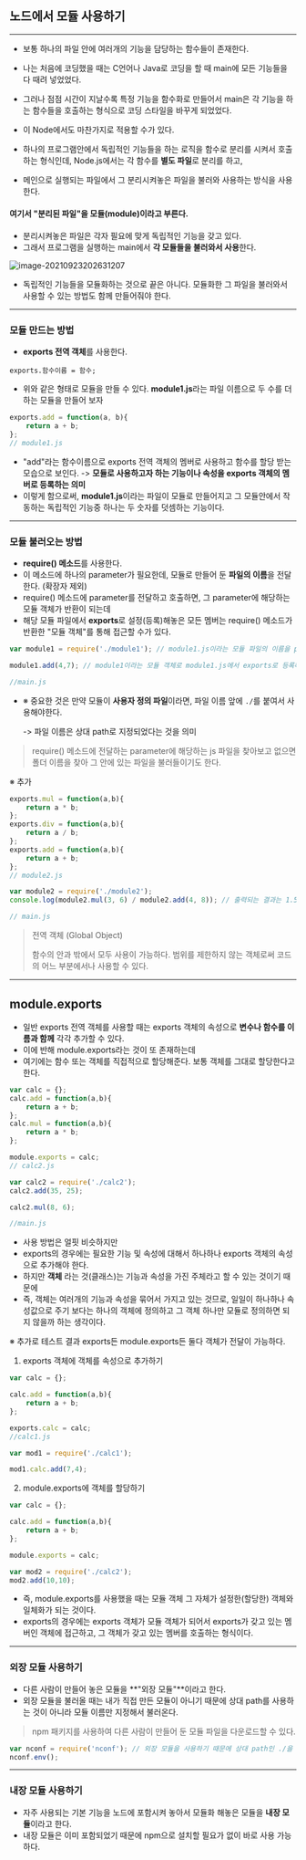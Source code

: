 <h2> 노드에서 모듈 사용하기</h2>

<hr>

- 보통 하나의 파일 안에 여러개의 기능을 담당하는 함수들이 존재한다. 
- 나는 처음에 코딩했을 때는 C언어나 Java로 코딩을 할 때 main에 모든 기능들을 다 때려 넣었었다.
- 그러나 점점 시간이 지날수록 특정 기능을 함수화로 만들어서 main은 각 기능을 하는 함수들을 호출하는 형식으로 코딩 스타일을 바꾸게 되었었다. 

- 이 Node에서도 마찬가지로 적용할 수가 있다. 

- 하나의 프로그램안에서 독립적인 기능들을 하는 로직을 함수로 분리를 시켜서 호출하는 형식인데, Node.js에서는 각 함수를 **별도 파일**로 분리를 하고, 
- 메인으로 실행되는 파일에서 그 분리시켜놓은 파일을 불러와 사용하는 방식을 사용한다. 

<h4> 여기서 "분리된 파일"을 모듈(module)이라고 부른다.</h4> 

- 분리시켜놓은 파일은 각자 필요에 맞게 독립적인 기능을 갖고 있다. 
- 그래서 프로그램을 실행하는 main에서 **각 모듈들을 불러와서 사용**한다. 

![image-20210923202631207](C:\Users\SeoungGun\AppData\Roaming\Typora\typora-user-images\image-20210923202631207.png)



- 독립적인 기능들을 모듈화하는 것으로 끝은 아니다. 모듈화한 그 파일을 불러와서 사용할 수 있는 방법도 함께 만들어줘야 한다.

<hr>

<h3>모듈 만드는 방법</h3>

- **exports 전역 객체**를 사용한다. 

`exports.함수이름 = 함수;`

- 위와 같은 형태로 모듈을 만들 수 있다. **module1.js**라는 파일 이름으로 두 수를 더하는 모듈을 만들어 보자

```javascript
exports.add = function(a, b){
    return a + b;
};
// module1.js
```

- "add"라는 함수이름으로 exports 전역 객체의 멤버로 사용하고 함수를 할당 받는 모습으로 보인다. -> **모듈로 사용하고자 하는 기능이나 속성을 exports 객체의 멤버로 등록하는 의미**
- 이렇게 함으로써, **module1.js**이라는 파일이 모듈로 만들어지고 그 모듈안에서 작동하는 독립적인 기능중 하나는 두 숫자를 덧셈하는 기능이다. 

<hr>

<h3>모듈 불러오는 방법</h3>

- **require() 메소드**를 사용한다.
- 이 메소드에 하나의 parameter가 필요한데, 모듈로 만들어 둔 **파일의 이름**을 전달한다. (확장자 제외)
- require() 메소드에 parameter를 전달하고 호출하면, 그 parameter에 해당하는 모듈 객체가 반환이 되는데
- 해당 모듈 파일에서 **exports**로 설정(등록)해놓은 모든 멤버는 require() 메소드가 반환한 "모듈 객체"를 통해 접근할 수가 있다.

```javascript
var module1 = require('./module1'); // module1.js이라는 모듈 파일의 이름을 parameter로 작성하여 해당 모듈 객체가 return된다. 

module1.add(4,7); // module1이라는 모듈 객체로 module1.js에서 exports로 등록해놓은 add() 함수 호출 -> 리턴 값은 11이 된다.

//main.js
```

- ※ 중요한 것은 만약 모듈이 **사용자 정의 파일**이라면, 파일 이름 앞에 `./`를 붙여서 사용해야한다. 

  -> 파일 이름은 상대 path로 지정되었다는 것을 의미 

> require() 메소드에 전달하는 parameter에 해당하는 js 파일을 찾아보고 없으면 폴더 이름을 찾아 그 안에 있는 파일을 불러들이기도 한다. 

※ 추가 

```javascript
exports.mul = function(a,b){
    return a * b;
};
exports.div = function(a,b){
    return a / b;
};
exports.add = function(a,b){
    return a + b;
};
// module2.js
```



```javascript
var module2 = require('./module2');
console.log(module2.mul(3, 6) / module2.add(4, 8)); // 출력되는 결과는 1.5이다

// main.js
```

> 전역 객체 (Global Object)
>
> 함수의 안과 밖에서 모두 사용이 가능하다. 범위를 제한하지 않는 객체로써 코드의 어느 부분에서나 사용할 수 있다. 

<hr>

<h2> module.exports</h2>

- 일반 exports 전역 객체를 사용할 때는 exports 객체의 속성으로 **변수나 함수를 이름과 함께** 각각 추가할 수 있다. 
- 이에 반해 module.exports라는 것이 또 존재하는데
- 여기에는 함수 또는 객체를 직접적으로 할당해준다. 보통 객체를 그대로 할당한다고 한다. 

```javascript
var calc = {};
calc.add = function(a,b){
    return a + b;
};
calc.mul = function(a,b){
    return a * b;
};

module.exports = calc;
// calc2.js
```



```javascript
var calc2 = require('./calc2');
calc2.add(35, 25);

calc2.mul(8, 6);

//main.js
```

- 사용 방법은 얼핏 비슷하지만
- exports의 경우에는 필요한 기능 및 속성에 대해서 하나하나 exports 객체의 속성으로 추가해야 한다.
- 하지만 **객체** 라는 것(클래스)는 기능과 속성을 가진 주체라고 할 수 있는 것이기 때문에
- 즉, 객체는 여러개의 기능과 속성을 묶어서 가지고 있는 것므로, 일일이 하나하나 속성값으로 주기 보다는 하나의 객체에 정의하고 그 객체 하나만 모듈로 정의하면 되지 않을까 하는 생각이다. 

※ 추가로 테스트 결과 exports든 module.exports든 둘다 객체가 전달이 가능하다. 

1. exports 객체에 객체를 속성으로 추가하기

```javascript
var calc = {};

calc.add = function(a,b){
    return a + b;
};

exports.calc = calc;
//calc1.js
```

```javascript
var mod1 = require('./calc1');

mod1.calc.add(7,4); 
```



2. module.exports에 객체를 할당하기

```javascript
var calc = {};

calc.add = function(a,b){
    return a + b;
};

module.exports = calc;
```

```javascript
var mod2 = require('./calc2');
mod2.add(10,10);
```



- 즉, module.exports를 사용했을 때는 모듈 객체 그 자체가 설정한(할당한) 객체와 일체화가 되는 것이다. 
- exports의 경우에는 exports 객체가 모듈 객체가 되어서 exports가 갖고 있는 멤버인 객체에 접근하고, 그 객체가 갖고 있는 멤버를 호출하는 형식이다. 

<hr>

<h3> 외장 모듈 사용하기</h3>

- 다른 사람이 만들어 놓은 모듈을 **"외장 모듈"**이라고 한다. 
- 외장 모듈을 불러올 때는 내가 직접 만든 모듈이 아니기 때문에 상대 path를 사용하는 것이 아니라 모듈 이름만 지정해서 불러온다.

> npm 패키지를 사용하여 다른 사람이 만들어 둔 모듈 파일을 다운로드할 수 있다. 



```javascript
var nconf = require('nconf'); // 외장 모듈을 사용하기 때문에 상대 path인 ./을 붙이지 않고 오직 이름만 require() 메소드의 parameter로 전달한다.  
nconf.env();
```



<hr>

<h3> 내장 모듈 사용하기</h3>

- 자주 사용되는 기본 기능을 노드에 포함시켜 놓아서 모듈화 해놓은 모듈을 **내장 모듈**이라고 한다. 
- 내장 모듈은 이미 포함되었기 때문에 npm으로 설치할 필요가 없이 바로 사용 가능하다. 

